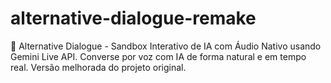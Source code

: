 # alternative-dialogue-remake
🎤 Alternative Dialogue - Sandbox Interativo de IA com Áudio Nativo usando Gemini Live API. Converse por voz com IA de forma natural e em tempo real. Versão melhorada do projeto original.
